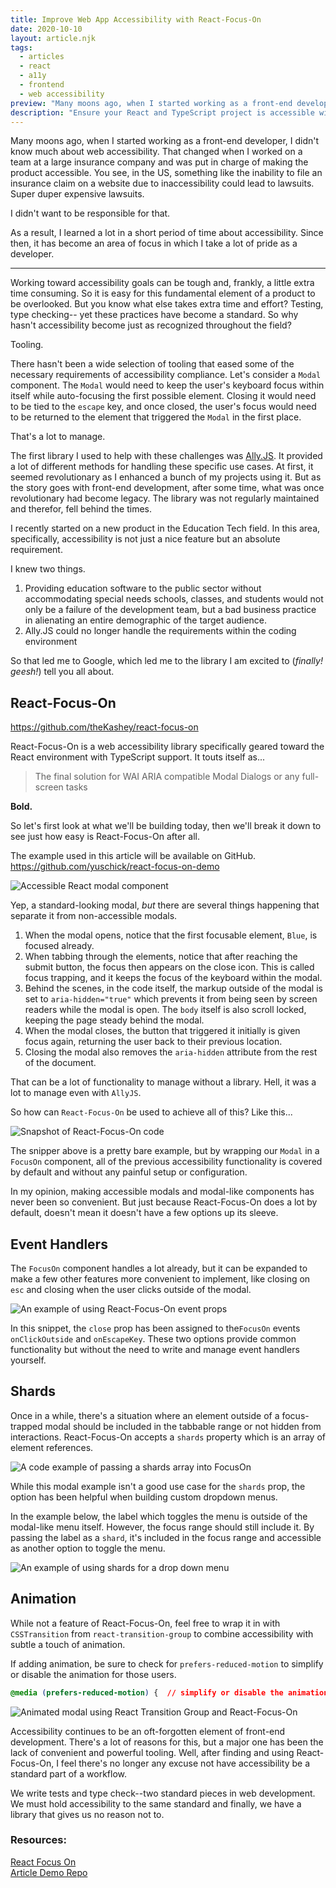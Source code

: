 ```yaml
---
title: Improve Web App Accessibility with React-Focus-On
date: 2020-10-10
layout: article.njk
tags:
  - articles
  - react
  - a11y
  - frontend
  - web accessibility
preview: "Many moons ago, when I started working as a front-end developer, I didn't know much about web accessibility. That changed when I worked on a team at a large insurance company and was put in charge of making the product accessible. You see, in the US, something like the inability to file an insurance claim on a website due to inaccessibility could lead to lawsuits. Super duper expensive lawsuits. I didn't want to be responsible for that."
description: "Ensure your React and TypeScript project is accessible with React-Focus-On. So easy to use, there's no longer an excuse to not have an accessible product."
---
```


Many moons ago, when I started working as a front-end developer, I didn't know much about web accessibility. That changed when I worked on a team at a large insurance company and was put in charge of making the product accessible. You see, in the US, something like the inability to file an insurance claim on a website due to inaccessibility could lead to lawsuits. Super duper expensive lawsuits.

I didn't want to be responsible for that.

As a result, I learned a lot in a short period of time about accessibility. Since then, it has become an area of focus in which I take a lot of pride as a developer.

---

Working toward accessibility goals can be tough and, frankly, a little extra time consuming. So it is easy for this fundamental element of a product to be overlooked. But you know what else takes extra time and effort? Testing, type checking-- yet these practices have become a standard. So why hasn't accessibility become just as recognized throughout the field?

Tooling.

There hasn't been a wide selection of tooling that eased some of the necessary requirements of accessibility compliance. Let's consider a `Modal` component. The `Modal` would need to keep the user's keyboard focus within itself while auto-focusing the first possible element. Closing it would need to be tied to the `escape` key, and once closed, the user's focus would need to be returned to the element that triggered the `Modal` in the first place.

That's a lot to manage.

The first library I used to help with these challenges was [Ally.JS](https://allyjs.io/). It provided a lot of different methods for handling these specific use cases. At first, it seemed revolutionary as I enhanced a bunch of my projects using it. But as the story goes with front-end development, after some time, what was once revolutionary had become legacy. The library was not regularly maintained and therefor, fell behind the times.

I recently started on a new product in the Education Tech field. In this area, specifically, accessibility is not just a nice feature but an absolute requirement.

I knew two things.

1.  Providing education software to the public sector without accommodating special needs schools, classes, and students would not only be a failure of the development team, but a bad business practice in alienating an entire demographic of the target audience.
2.  Ally.JS could no longer handle the requirements within the coding environment

So that led me to Google, which led me to the library I am excited to (_finally! geesh!_) tell you all about.

## React-Focus-On

<https://github.com/theKashey/react-focus-on>

React-Focus-On is a web accessibility library specifically geared toward the React environment with TypeScript support. It touts itself as...

> The final solution for WAI ARIA compatible Modal Dialogs or any full-screen tasks

**Bold.**

So let's first look at what we'll be building today, then we'll break it down to see just how easy is React-Focus-On after all.

The example used in this article will be available on GitHub. <https://github.com/yuschick/react-focus-on-demo>

![Accessible React modal component](https://cdn-images-1.medium.com/max/1600/1*6U5H3nAiScWoTRXfwAKF9g.gif)

Yep, a standard-looking modal, _but_ there are several things happening that separate it from non-accessible modals.

1.  When the modal opens, notice that the first focusable element, `Blue`, is focused already.
2.  When tabbing through the elements, notice that after reaching the submit button, the focus then appears on the close icon. This is called focus trapping, and it keeps the focus of the keyboard within the modal.
3.  Behind the scenes, in the code itself, the markup outside of the modal is set to `aria-hidden="true"` which prevents it from being seen by screen readers while the modal is open. The `body` itself is also scroll locked, keeping the page steady behind the modal.
4.  When the modal closes, the button that triggered it initially is given focus again, returning the user back to their previous location.
5.  Closing the modal also removes the `aria-hidden` attribute from the rest of the document.

That can be a lot of functionality to manage without a library. Hell, it was a lot to manage even with `AllyJS`.

So how can `React-Focus-On` be used to achieve all of this? Like this...

![Snapshot of React-Focus-On code](https://cdn-images-1.medium.com/max/1600/1*zHvt7KbJGoPQfV3nWaz0YQ.png)

The snipper above is a pretty bare example, but by wrapping our `Modal` in a `FocusOn` component, all of the previous accessibility functionality is covered by default and without any painful setup or configuration.

In my opinion, making accessible modals and modal-like components has never been so convenient. But just because React-Focus-On does a lot by default, doesn't mean it doesn't have a few options up its sleeve.

## Event Handlers

The `FocusOn` component handles a lot already, but it can be expanded to make a few other features more convenient to implement, like closing on `esc` and closing when the user clicks outside of the modal.

![An example of using React-Focus-On event props](https://cdn-images-1.medium.com/max/1600/1*oY1Q2wi6z8R44_eSvW6KHQ.png)

In this snippet, the `close` prop has been assigned to the`FocusOn` events `onClickOutside` and `onEscapeKey`. These two options provide common functionality but without the need to write and manage event handlers yourself.

## Shards

Once in a while, there's a situation where an element outside of a focus-trapped modal should be included in the tabbable range or not hidden from interactions. React-Focus-On accepts a `shards` property which is an array of element references.

![A code example of passing a shards array into FocusOn](https://cdn-images-1.medium.com/max/1600/1*CU2bSF9Eb7JrKCEpCtAJkQ.png)

While this modal example isn't a good use case for the `shards` prop, the option has been helpful when building custom dropdown menus.

In the example below, the label which toggles the menu is outside of the modal-like menu itself. However, the focus range should still include it. By passing the label as a `shard`, it's included in the focus range and accessible as another option to toggle the menu.

![An example of using shards for a drop down menu](https://cdn-images-1.medium.com/max/1600/1*AgS9yA1m11OT4ofJv8PDHQ.gif)

## Animation

While not a feature of React-Focus-On, feel free to wrap it in with `CSSTransition` from `react-transition-group` to combine accessibility with subtle a touch of animation.

If adding animation, be sure to check for `prefers-reduced-motion` to simplify or disable the animation for those users.

```css
@media (prefers-reduced-motion) {  // simplify or disable the animation}
```

![Animated modal using React Transition Group and React-Focus-On](https://cdn-images-1.medium.com/max/1600/1*W7jtSTPszZUjKyOSbtDTmA.gif)

Accessibility continues to be an oft-forgotten element of front-end development. There's a lot of reasons for this, but a major one has been the lack of convenient and powerful tooling. Well, after finding and using React-Focus-On, I feel there's no longer any excuse not have accessibility be a standard part of a workflow.

We write tests and type check--two standard pieces in web development. We must hold accessibility to the same standard and finally, we have a library that gives us no reason not to.

### Resources:

[React Focus On](https://github.com/theKashey/react-focus-on)\
[Article Demo Repo](https://github.com/yuschick/react-focus-on-demo)
